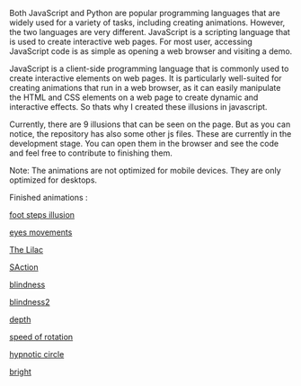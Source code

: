 Both JavaScript and Python are popular programming languages that are widely used for a variety of tasks, including creating animations. However, the two languages are very different. JavaScript is a scripting language that is used to create interactive web pages. For most user, accessing JavaScript code is as simple as opening a web browser and visiting a demo.

JavaScript is a client-side programming language that is commonly used to create interactive elements on web pages. It is particularly well-suited for creating animations that run in a web browser, as it can easily manipulate the HTML and CSS elements on a web page to create dynamic and interactive effects. So thats why I created these illusions in javascript.

Currently, there are 9 illusions that can be seen on the page. But as you can notice, the repository has also some other js files.
These are currently in the development stage. You can open them in the browser and see the code and feel free to contribute to finishing them.

Note: The animations are not optimized for mobile devices. They are only optimized for desktops.

Finished animations :

[foot steps illusion](https://altunenes.github.io/sorceress/steps.html)

[eyes movements](https://altunenes.github.io/sorceress/eyes.html)

[The Lilac](https://altunenes.github.io/sorceress/lilac.html)

[SAction](https://altunenes.github.io/sorceress/spatialmotion.html)

[blindness](https://altunenes.github.io/sorceress/blindness.html)

[blindness2](https://altunenes.github.io/sorceress/blindness2.html)

[depth](https://altunenes.github.io/sorceress/depth.html)

[speed of rotation](https://altunenes.github.io/sorceress/length.html)

[hypnotic circle](https://altunenes.github.io/sorceress/circle.html)

[bright](https://altunenes.github.io/sorceress/bright.html)